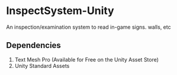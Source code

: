 # InspectSystem-Unity
An inspection/examination system to read in-game signs. walls, etc

## Dependencies
1) Text Mesh Pro (Available for Free on the Unity Asset Store)
2) Unity Standard Assets
